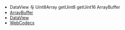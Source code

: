 * DataView 与 Uint8Array  getUint8 getUint16         ArrayBuffer 
* [ArrayBuffer](https://developer.mozilla.org/en-US/docs/Web/JavaScript/Reference/Global_Objects/ArrayBuffer)
* [DataView](https://developer.mozilla.org/en-US/docs/Web/JavaScript/Reference/Global_Objects/DataView)
* [WebCodecs](https://developer.mozilla.org/en-US/docs/Web/API/WebCodecs_API)